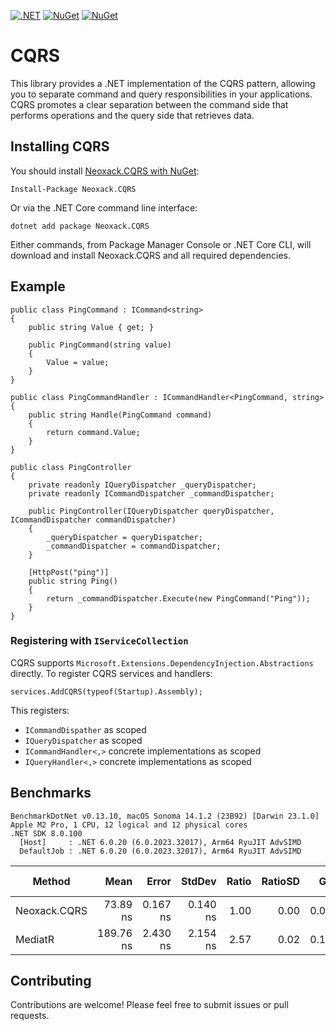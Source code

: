 [![.NET](https://github.com/neoxack/CQRS/actions/workflows/dotnet.yml/badge.svg)](https://github.com/neoxack/CQRS/actions/workflows/dotnet.yml)
[![NuGet](https://img.shields.io/nuget/v/Neoxack.CQRS.svg)](https://www.nuget.org/packages/Neoxack.CQRS)
[![NuGet](https://img.shields.io/nuget/dt/Neoxack.CQRS.svg)](https://www.nuget.org/packages/Neoxack.CQRS)

# CQRS

This library provides a .NET implementation of the CQRS pattern, allowing you to separate command and query responsibilities in your applications. CQRS promotes a clear separation between the command side that performs operations and the query side that retrieves data.

## Installing CQRS

You should install [Neoxack.CQRS with NuGet](https://www.nuget.org/packages/Neoxack.CQRS):

    Install-Package Neoxack.CQRS

Or via the .NET Core command line interface:

    dotnet add package Neoxack.CQRS

Either commands, from Package Manager Console or .NET Core CLI, will download and install Neoxack.CQRS and all required dependencies.

## Example
```
public class PingCommand : ICommand<string>
{
    public string Value { get; }

    public PingCommand(string value)
    {
        Value = value;
    }
}
```
```
public class PingCommandHandler : ICommandHandler<PingCommand, string>
{
    public string Handle(PingCommand command)
    {
        return command.Value;
    }
}
```
```
public class PingController
{
    private readonly IQueryDispatcher _queryDispatcher;
    private readonly ICommandDispatcher _commandDispatcher;

    public PingController(IQueryDispatcher queryDispatcher, ICommandDispatcher commandDispatcher)
    {
        _queryDispatcher = queryDispatcher;
        _commandDispatcher = commandDispatcher;
    }

    [HttpPost("ping")]
    public string Ping()
    {
        return _commandDispatcher.Execute(new PingCommand("Ping"));
    }
}
```

### Registering with `IServiceCollection`

CQRS supports `Microsoft.Extensions.DependencyInjection.Abstractions` directly. To register CQRS services and handlers:

```
services.AddCQRS(typeof(Startup).Assembly);
```

This registers:

- `ICommandDispather` as scoped
- `IQueryDispatcher` as scoped
- `ICommandHandler<,>` concrete implementations as scoped
- `IQueryHandler<,>` concrete implementations as scoped

## Benchmarks

```
BenchmarkDotNet v0.13.10, macOS Sonoma 14.1.2 (23B92) [Darwin 23.1.0]
Apple M2 Pro, 1 CPU, 12 logical and 12 physical cores
.NET SDK 8.0.100
  [Host]     : .NET 6.0.20 (6.0.2023.32017), Arm64 RyuJIT AdvSIMD
  DefaultJob : .NET 6.0.20 (6.0.2023.32017), Arm64 RyuJIT AdvSIMD
```

| Method       |      Mean |    Error |   StdDev | Ratio | RatioSD |   Gen0 | Allocated | Alloc Ratio |
|--------------|----------:|---------:|---------:|------:|--------:|-------:|----------:|------------:|
| Neoxack.CQRS |  73.89 ns | 0.167 ns | 0.140 ns |  1.00 |    0.00 | 0.0114 |      24 B |        1.00 |
| MediatR      | 189.76 ns | 2.430 ns | 2.154 ns |  2.57 |    0.02 | 0.1760 |     368 B |       15.33 |



## Contributing

Contributions are welcome! Please feel free to submit issues or pull requests.